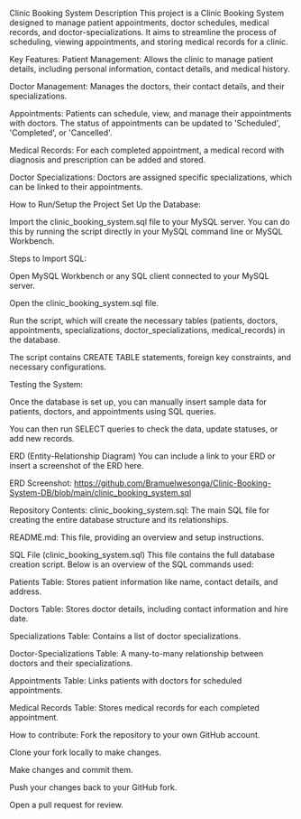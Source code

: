 Clinic Booking System
Description
This project is a Clinic Booking System designed to manage patient appointments, doctor schedules, medical records, and doctor-specializations. It aims to streamline the process of scheduling, viewing appointments, and storing medical records for a clinic.

Key Features:
Patient Management: Allows the clinic to manage patient details, including personal information, contact details, and medical history.

Doctor Management: Manages the doctors, their contact details, and their specializations.

Appointments: Patients can schedule, view, and manage their appointments with doctors. The status of appointments can be updated to 'Scheduled', 'Completed', or 'Cancelled'.

Medical Records: For each completed appointment, a medical record with diagnosis and prescription can be added and stored.

Doctor Specializations: Doctors are assigned specific specializations, which can be linked to their appointments.

How to Run/Setup the Project
Set Up the Database:

Import the clinic_booking_system.sql file to your MySQL server. You can do this by running the script directly in your MySQL command line or MySQL Workbench.

Steps to Import SQL:

Open MySQL Workbench or any SQL client connected to your MySQL server.

Open the clinic_booking_system.sql file.

Run the script, which will create the necessary tables (patients, doctors, appointments, specializations, doctor_specializations, medical_records) in the database.

The script contains CREATE TABLE statements, foreign key constraints, and necessary configurations.

Testing the System:

Once the database is set up, you can manually insert sample data for patients, doctors, and appointments using SQL queries.

You can then run SELECT queries to check the data, update statuses, or add new records.

ERD (Entity-Relationship Diagram)
You can include a link to your ERD or insert a screenshot of the ERD here.

ERD Screenshot:
https://github.com/Bramuelwesonga/Clinic-Booking-System-DB/blob/main/clinic_booking_system.sql

Repository Contents:
clinic_booking_system.sql: The main SQL file for creating the entire database structure and its relationships.

README.md: This file, providing an overview and setup instructions.

SQL File (clinic_booking_system.sql)
This file contains the full database creation script. Below is an overview of the SQL commands used:

Patients Table: Stores patient information like name, contact details, and address.

Doctors Table: Stores doctor details, including contact information and hire date.

Specializations Table: Contains a list of doctor specializations.

Doctor-Specializations Table: A many-to-many relationship between doctors and their specializations.

Appointments Table: Links patients with doctors for scheduled appointments.

Medical Records Table: Stores medical records for each completed appointment.

How to contribute:
Fork the repository to your own GitHub account.

Clone your fork locally to make changes.

Make changes and commit them.

Push your changes back to your GitHub fork.

Open a pull request for review.

